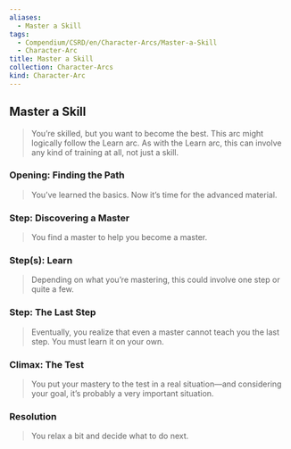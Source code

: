 ```yaml
---
aliases:
  - Master a Skill
tags:
  - Compendium/CSRD/en/Character-Arcs/Master-a-Skill
  - Character-Arc
title: Master a Skill
collection: Character-Arcs
kind: Character-Arc
---
```

## Master a Skill  
>You’re skilled, but you want to become the best. This arc might logically follow the Learn arc. As with the Learn arc, this can involve any kind of training at all, not just a skill.   
### Opening: Finding the Path    
>You’ve learned the basics. Now it’s time for the advanced material.  
### Step: Discovering a Master    
>You find a master to help you become a master.  
### Step(s): Learn    
>Depending on what you’re mastering, this could involve one step or quite a few.  
### Step: The Last Step    
>Eventually, you realize that even a master cannot teach you the last step. You must learn it on your own.  
### Climax: The Test    
>You put your mastery to the test in a real situation—and considering your goal, it’s probably a very important situation.  
### Resolution    
>You relax a bit and decide what to do next.